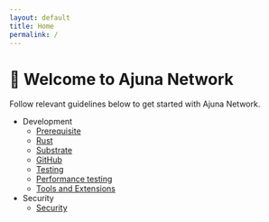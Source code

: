 ```yaml
---
layout: default
title: Home
permalink: /
---
```


# 👋 Welcome to Ajuna Network

Follow relevant guidelines below to get started with Ajuna Network.

- Development
  - [Prerequisite](/docs/development/prerequisite.md)
  - [Rust](/docs/development/rust.md)
  - [Substrate](/docs/development/substrate.md)
  - [GitHub](/docs/development/github.md)
  - [Testing](/docs/testing/testing.md)
  - [Performance testing](/docs/testing/performance.md)
  - [Tools and Extensions](/docs/development/tools-and-extensions.md)
- Security
  - [Security](/docs/security/security.md)
